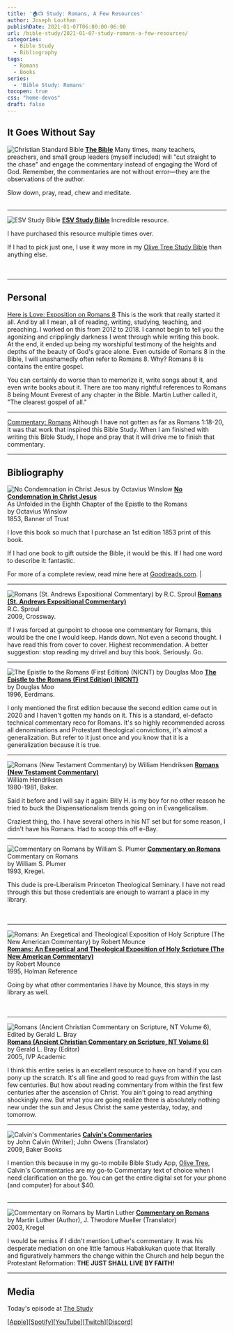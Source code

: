 ```yaml
---
title: '🏠📺 Study: Romans, A Few Resources'
author: Joseph Louthan
publishDate: 2021-01-07T06:00:00-06:00
url: /bible-study/2021-01-07-study-romans-a-few-resources/
categories:
  - Bible Study
  - Bibliography
tags:
  - Romans
  - Books
series:
  - 'Bible Study: Romans'
tocopen: true
css: "home-devos"
draft: false
---
```


## It Goes Without Say

![Christian Standard Bible](https://ws-na.amazon-adsystem.com/widgets/q?_encoding=UTF8&ASIN=1535917156&Format=_SL250_&ID=AsinImage&MarketPlace=US&ServiceVersion=20070822&WS=1&tag=theologicus-20&language=en_US)
[**The Bible**](https://www.amazon.com/CSB-Outreach-Bible-Bibles-Holman/dp/1535917156?crid=1X4PIPYH6DDM1&dchild=1&keywords=csb+bible&qid=1619795755&sprefix=CSB+%2Caps%2C197&sr=8-4&linkCode=li3&tag=theologicus-20&linkId=b946558cfa0fe688e43bc1648d735a77&language=en_US&ref_=as_li_ss_il) Many times, many teachers, preachers, and small group leaders (myself included) will "cut straight to the chase" and engage the commentary instead of engaging the Word of God. Remember, the commentaries are not without error—they are the observations of the author.

Slow down, pray, read, chew and meditate.  
&nbsp;  

___

<p style="clear:both;">

![ESV Study Bible](https://ws-na.amazon-adsystem.com/widgets/q?_encoding=UTF8&ASIN=1433524619&Format=_SL160_&ID=AsinImage&MarketPlace=US&ServiceVersion=20070822&WS=1&tag=theologicus-20&language=en_US)
[**ESV Study Bible**](https://www.amazon.com/dp/1433524619?&linkCode=li2&tag=theologicus-20&linkId=2c7acb245df24de2bdd7463dc5d664a9&language=en_US&ref_=as_li_ss_il) Incredible resource.

I have purchased this resource multiple times over.

If I had to pick just one, I use it way more in my [Olive Tree Study Bible](https://www.olivetree.com) than anything else.  
&nbsp;  
&nbsp;  

___

<p style="clear:both;">

## Personal

[Here is Love: Exposition on Romans 8](/series/here-is-love/) This is the work that really started it all. And by all I mean, all of reading, writing, studying, teaching, and preaching. I worked on this from 2012 to 2018.  I cannot begin to tell you the agonizing and cripplingly darkness I went through while writing this book. At the end, it ended up being my worshipful testimony of the heights and depths of the beauty of God's grace alone.  Even outside of Romans 8 in the Bible, I will unashamedly often refer to Romans 8. Why? Romans 8 is contains the entire gospel.

You can certainly do worse than to memorize it, write songs about it, and even write books about it.  There are too many rightful references to Romans 8 being Mount Everest of any chapter in the Bible.  Martin Luther called it, "The clearest gospel of all."

___

[Commentary: Romans](/tags/commentary-romans/) Although I have not gotten as far as Romans 1:18-20, it was that work that inspired this Bible Study.  When I am finished with writing this Bible Study, I hope and pray that it will drive me to finish that commentary.

___

## Bibliography

![No Condemnation in Christ Jesus by Octavius Winslow](https://3r98nw2w9uto3s66qn2k1ho2-wpengine.netdna-ssl.com/wp-content/uploads/sites/2/2013/05/No-Condemnation-front.jpg)
[**No Condemnation in Christ Jesus**](https://banneroftruth.org/us/store/sermons-and-expositions/no-condemnation-in-christ/)  
As Unfolded in the Eighth Chapter of the Epistle to the Romans  
by Octavius Winslow  
1853, Banner of Trust

I love this book so much that I purchase an 1st edition 1853 print of this book.

If I had one book to gift outside the Bible, it would be this. If I had one word to describe it: fantastic.

For more of a complete review, read mine here at [Goodreads.com](https://www.goodreads.com/review/show/134527292). |

___

<p style="clear:both;">

![Romans (St. Andrews Expositional Commentary) by R.C. Sproul](https://ws-na.amazon-adsystem.com/widgets/q?_encoding=UTF8&ASIN=1642891886&Format=_SL250_&ID=AsinImage&MarketPlace=US&ServiceVersion=20070822&WS=1&tag=theologicus-20&language=en_US)
[**Romans (St. Andrews Expositional Commentary)**](https://www.amazon.com/dp/1642891886/ref=as_li_ss_il?psc=1&pd_rd_i=1642891886&pd_rd_w=i6r9R&pf_rd_p=45e679f6-d55f-4626-99ea-f1ec7720af94&pd_rd_wg=LUfcC&pf_rd_r=4P6NWN2W4FPDGYNGRMBM&pd_rd_r=0f7acbe3-4027-40e9-8983-869ebaf8ba16&spLa=ZW5jcnlwdGVkUXVhbGlmaWVyPUEyT0Q4Rk42VUozWFhMJmVuY3J5cHRlZElkPUEwNjk5NzcyM0Q0MzFJQ1ROODU2SiZlbmNyeXB0ZWRBZElkPUEwNzc5NjkyM1BZSVBSRUdSWFU5ViZ3aWRnZXROYW1lPXNwX2RldGFpbCZhY3Rpb249Y2xpY2tSZWRpcmVjdCZkb05vdExvZ0NsaWNrPXRydWU%3D&linkCode=li3&tag=theologicus-20&linkId=1cfeaea22958961af0624cac987dcd95&language=en_US)  
R.C. Sproul  
2009, Crossway.  

If I was forced at gunpoint to choose one commentary for Romans, this would be the one I would keep. Hands down. Not even a second thought. I have read this from cover to cover. Highest recommendation. A better suggestion: stop reading my drivel and buy this book. Seriously. Go.
___

<p style="clear:both;">

![The Epistle to the Romans (First Edition) (NICNT) by Douglas Moo](https://ws-na.amazon-adsystem.com/widgets/q?_encoding=UTF8&ASIN=0802823173&Format=_SL250_&ID=AsinImage&MarketPlace=US&ServiceVersion=20070822&WS=1&tag=theologicus-20&language=en_US)
[**The Epistle to the Romans (First Edition) (NICNT)**](https://www.amazon.com/Epistle-Romans-International-Commentary-Testament/dp/0802823173/ref=as_li_ss_il?crid=11PR15B6KFK8G&dchild=1&keywords=douglas+moo+romans+commentary&qid=1611171334&sprefix=Douglas+moo+%2Caps%2C164&sr=8-4&linkCode=li3&tag=theologicus-20&linkId=7d6fa2b8bcf7eda439780c1a3856cfb8&language=en_US)  
by Douglas Moo  
1996, Eerdmans.  

I only mentioned the first edition because the second edition came out in 2020 and I haven't gotten my hands on it. This is a standard, el-defacto technical commentary reco for Romans. It's so highly recommended across all denominations and Protestant theological convictions, it's almost a generalization. But refer to it just once and you know that it is a generalization because it is true.

___

<p style="clear:both;">

![Romans (New Testament Commentary) by William Hendriksen](https://ws-na.amazon-adsystem.com/widgets/q?_encoding=UTF8&ASIN=0801042658&Format=_SL160_&ID=AsinImage&MarketPlace=US&ServiceVersion=20070822&WS=1&tag=theologicus-20&language=en_US)
[**Romans (New Testament Commentary)**](https://www.amazon.com/New-Testament-Commentary-Romans-Chapters/dp/0801042658?dchild=1&keywords=Romans+Hendriksen&qid=1613687632&sr=8-1&linkCode=li2&tag=theologicus-20&linkId=65de2a96da0a1ba0e1f710d731bbc846&language=en_US&ref_=as_li_ss_il)  
William Hendriksen  
1980-1981, Baker.

Said it before and I will say it again: Billy H. is my boy for no other reason he tried to buck the Dispensationalism trends going on in Evangelicalism.

Craziest thing, tho. I have several others in his NT set but for some reason, I didn't have his Romans. Had to scoop this off e-Bay.
&nbsp;  

___

<p style="clear:both;">

![Commentary on Romans by William S. Plumer](https://ws-na.amazon-adsystem.com/widgets/q?_encoding=UTF8&ASIN=0825435439&Format=_SL250_&ID=AsinImage&MarketPlace=US&ServiceVersion=20070822&WS=1&tag=theologicus-20&language=en_US)
[**Commentary on Romans**](https://www.amazon.com/Commentary-Romans-William-Swan-Plumer/dp/0825435439/ref=as_li_ss_il?dchild=1&keywords=0825435439&qid=1611173880&sr=8-1&linkCode=li3&tag=theologicus-20&linkId=24f7590a3af3cdb837c4c6637b63fab5&language=en_US)  
Commentary on Romans  
by William S. Plumer  
1993, Kregel.  
  
This dude is pre-Liberalism Princeton Theological Seminary. I have not read through this but those credentials are enough to warrant a place in my library.\
\
&nbsp;
___

<p style="clear:both;">

![Romans: An Exegetical and Theological Exposition of Holy Scripture (The New American Commentary) by Robert Mounce](https://ws-na.amazon-adsystem.com/widgets/q?_encoding=UTF8&ASIN=080540127X&Format=_SL250_&ID=AsinImage&MarketPlace=US&ServiceVersion=20070822&WS=1&tag=theologicus-20&language=en_US)
[**Romans: An Exegetical and Theological Exposition of Holy Scripture (The New American Commentary)**](https://www.amazon.com/Romans-Exegetical-Theological-Exposition-Commentary/dp/080540127X/ref=as_li_ss_il?dchild=1&keywords=Romans+Mounce&qid=1611174269&sr=8-1&linkCode=li3&tag=theologicus-20&linkId=2388612e8b4ca4395dd76cc8c7d5e02a&language=en_US)  
by Robert Mounce  
1995, Holman Reference  

Going by what other commentaries I have by Mounce, this stays in my library as well.\
\
&nbsp;
___

<p style="clear:both;">

![Romans (Ancient Christian Commentary on Scripture, NT Volume 6), Edited by Gerald L. Bray](https://ws-na.amazon-adsystem.com/widgets/q?_encoding=UTF8&ASIN=083081356X&Format=_SL250_&ID=AsinImage&MarketPlace=US&ServiceVersion=20070822&WS=1&tag=theologicus-20&language=en_US)
[**Romans (Ancient Christian Commentary on Scripture, NT Volume 6)**](https://www.amazon.com/Romans-Ancient-Christian-Commentary-Scripture/dp/083081356X/ref=as_li_ss_il?crid=1F66D6EH2UW9B&dchild=1&keywords=ancient+commentary+on+scripture+romans&qid=1611175242&sprefix=ancient+comm%2Caps%2C171&sr=8-2&linkCode=li3&tag=theologicus-20&linkId=f434c9e181fba0bb9100d79b5b8f539b&language=en_US)  
by Gerald L. Bray (Editor)  
2005, IVP Academic  

I think this entire series is an excellent resource to have on hand if you can pony up the scratch.  It's all fine and good to read guys from within the last few centuries. But how about reading commentary from within the first few centuries after the ascension of Christ. You ain't going to read anything shockingly new.  But what you are going realize there is absolutely nothing new under the sun and Jesus Christ the same yesterday, today, and tomorrow.

___

<p style="clear:both;">

![Calvin's Commentaries](https://oll-resources.s3.us-east-2.amazonaws.com/oll3/store/titles/537/0037_TP.jpg)
[**Calvin's Commentaries**](https://www.amazon.com/Calvins-Commentaries-Vol-John-Calvin/dp/0801013313/ref=as_li_ss_il?crid=3BE112SRHVN47&dchild=1&keywords=calvin+commentary+set&qid=1611178269&sprefix=Calvin+Comm%2Caps%2C169&sr=8-2&linkCode=li3&tag=theologicus-20&linkId=6ec914d2fa99d13f5465bc2a2eece759&language=en_US)  
by John Calvin (Writer); John Owens (Translator)  
2009, Baker Books

I mention this because in my go-to mobile Bible Study App, [Olive Tree](https://www.olivetree.com), Calvin's Commentaries are my go-to Commentary text of choice when I need clarification on the go. You can get the entire digital set for your phone (and computer) for about $40.  
&nbsp;  

___

<p style="clear:both;">

![Commentary on Romans by Martin Luther](https://ws-na.amazon-adsystem.com/widgets/q?_encoding=UTF8&ASIN=0825431204&Format=_SL250_&ID=AsinImage&MarketPlace=US&ServiceVersion=20070822&WS=1&tag=theologicus-20&language=en_US)
[**Commentary on Romans**](https://www.amazon.com/Commentary-Romans-Luther-Classic-Commentaries/dp/0825431204/ref=as_li_ss_il?dchild=1&keywords=Martin+Luther+romans&qid=1611176834&sr=8-3&linkCode=li3&tag=theologicus-20&linkId=c2b311be7da18731c47128c29289dbf6&language=en_US)  
by Martin Luther (Author), J. Theodore Mueller (Translator)  
2003, Kregel  

I would be remiss if I didn't mention Luther's commentary. It was his desperate mediation on one little famous Habakkukan quote that literally and figuratively hammers the change within the Church and help begun the Protestant Reformation: **THE JUST SHALL LIVE BY FAITH!**

___

<p style="clear:both;">

## Media

Today's episode at [The Study](http://study.theologic.us/podcast/the-study-romans-a-few-resources/)

\[[Apple](https://podcasts.apple.com/us/podcast/the-study/id1557102127)\]\[[Spotify](https://open.spotify.com/show/0Xs5qsNvWePyRqcmtOTPkR)\]\[[YouTube](http://youtube.theologic.us)\]\[[Twitch](http://twitch.theologic.us)\]\[[Discord](http://discord.theologic.us)\]

